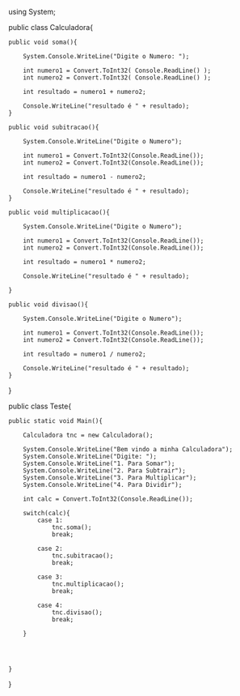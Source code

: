 using System;

public class Calculadora{

	public void soma(){

		System.Console.WriteLine("Digite o Numero: ");

		int numero1 = Convert.ToInt32( Console.ReadLine() );
		int numero2 = Convert.ToInt32( Console.ReadLine() );

		int resultado = numero1 + numero2; 

		Console.WriteLine("resultado é " + resultado);
	}

	public void subitracao(){

		System.Console.WriteLine("Digite o Numero");

		int numero1 = Convert.ToInt32(Console.ReadLine());
		int numero2 = Convert.ToInt32(Console.ReadLine());

		int resultado = numero1 - numero2; 

		Console.WriteLine("resultado é " + resultado);
	}

	public void multiplicacao(){

		System.Console.WriteLine("Digite o Numero");

		int numero1 = Convert.ToInt32(Console.ReadLine());
		int numero2 = Convert.ToInt32(Console.ReadLine());

		int resultado = numero1 * numero2; 

		Console.WriteLine("resultado é " + resultado);

	}

	public void divisao(){

		System.Console.WriteLine("Digite o Numero");

		int numero1 = Convert.ToInt32(Console.ReadLine());
		int numero2 = Convert.ToInt32(Console.ReadLine());

		int resultado = numero1 / numero2; 

		Console.WriteLine("resultado é " + resultado);
	}
}

	
public class Teste{

	public static void Main(){

		Calculadora tnc = new Calculadora();
		
		System.Console.WriteLine("Bem vindo a minha Calculadora");
		System.Console.WriteLine("Digite: ");
		System.Console.WriteLine("1. Para Somar");
		System.Console.WriteLine("2. Para Subtrair");
		System.Console.WriteLine("3. Para Multiplicar");
		System.Console.WriteLine("4. Para Dividir");

		int calc = Convert.ToInt32(Console.ReadLine());

		switch(calc){
			case 1:
				tnc.soma();
				break;
				
			case 2:
				tnc.subitracao();
				break;

			case 3:
				tnc.multiplicacao();
				break;

			case 4:
				tnc.divisao();
				break;

		}




	}

}
